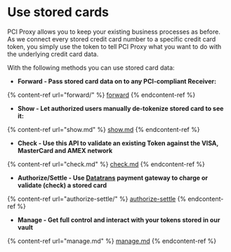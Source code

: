 # Use stored cards

PCI Proxy allows you to keep your existing business processes as before. As we connect every stored credit card number to a specific credit card token, you simply use the token to tell PCI Proxy what you want to do with the underlying credit card data.

With the following methods you can use stored card data:

* **Forward - Pass stored card data on to any PCI-compliant Receiver:**

{% content-ref url="forward/" %}
[forward](forward/)
{% endcontent-ref %}

* **Show - Let authorized users manually de-tokenize stored card to see it:**

{% content-ref url="show.md" %}
[show.md](show.md)
{% endcontent-ref %}

* **Check - Use this API to validate an existing Token against the VISA, MasterCard and AMEX network**

{% content-ref url="check.md" %}
[check.md](check.md)
{% endcontent-ref %}

* **Authorize/Settle - Use **[**Datatrans**](https://www.datatrans.ch/en)** payment gateway to charge or validate (check) a stored card**

{% content-ref url="authorize-settle/" %}
[authorize-settle](authorize-settle/)
{% endcontent-ref %}

* **Manage - Get full control and interact with your tokens stored in our vault**

{% content-ref url="manage.md" %}
[manage.md](manage.md)
{% endcontent-ref %}

